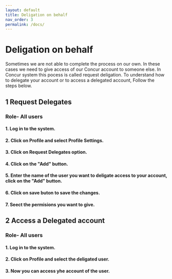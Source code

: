 ```yaml
---
layout: default
title: Deligation on behalf
nav_order: 3
permalink: /docs/
---
```

# Deligation on behalf

Sometimes we are not able to complete the process on our own. In these cases we need to give access of our Concur account to someone else. In Concur system this pocess is called request deligation. To understand how to delegate your account or to access a delegated account, Follow the steps below.

## 1 Request Delegates
### Role- All users

#### 1. Log in to the system.  

#### 2. Click on Profile and select Profile Settings. 

#### 3. Click on Request Delegates option. 

#### 4. Click on the "Add" button.

#### 5. Enter the name of the user you want to deligate access to your account, click on the "Add" button.

#### 6. Click on save buton to save the changes.

#### 7. Seect the permisions you want to give.

## 2 Access a Delegated account
### Role- All users

#### 1. Log in to the system.  

#### 2. Click on Profile and select the deligated user. 

#### 3. Now you can access yhe account of the user.
